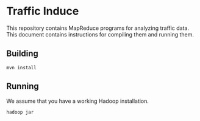 Traffic Induce
==============
This repository contains MapReduce programs for analyzing traffic data.  This
document contains instructions for compiling them and running them.

## Building

    mvn install

## Running
We assume that you have a working Hadoop installation.

    hadoop jar



